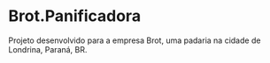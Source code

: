 # Brot.Panificadora
 Projeto desenvolvido para a empresa Brot, uma padaria na cidade de Londrina, Paraná, BR.
